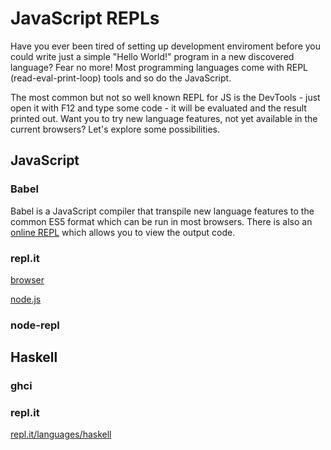 # JavaScript REPLs

Have you ever been tired of setting up development enviroment before you could write just a simple "Hello World!" program in a new discovered language? Fear no more! Most programming languages come with REPL (read-eval-print-loop) tools and so do the JavaScript.

The most common but not so well known REPL for JS is the DevTools - just open it with F12 and type some code - it will be evaluated and the result printed out. Want you to try new language features, not yet available in the current browsers? Let's explore some possibilities.


## JavaScript

### Babel

Babel is a JavaScript compiler that transpile new language features to the common ES5 format which can be run in most browsers. There is also an [online REPL](https://babeljs.io/repl/) which allows you to view the output code.

### repl.it

[browser](https://repl.it/languages/javascript)

[node.js](https://repl.it/languages/nodejs)

### node-repl


## Haskell

### ghci

### repl.it

[repl.it/languages/haskell](https://repl.it/languages/haskell)